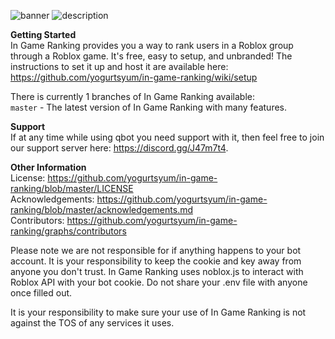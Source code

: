 ![banner](https://i.gyazo.com/b8a8c4e370ebd880abdcd7e9f1fad19e.png)
![description](https://i.gyazo.com/98b3aca8ea1a649dac74cc79dbd71ca1.png)

**Getting Started**  
In Game Ranking provides you a way to rank users in a Roblox group through a Roblox game. It's free, easy to setup, and unbranded! The instructions to set it up and host it are available here: https://github.com/yogurtsyum/in-game-ranking/wiki/setup

There is currently 1 branches of In Game Ranking available:  
`master` - The latest version of In Game Ranking with many features.

**Support**   
If at any time while using qbot you need support with it, then feel free to join our support server here: https://discord.gg/J47m7t4.

**Other Information**   
License: https://github.com/yogurtsyum/in-game-ranking/blob/master/LICENSE  
Acknowledgements: https://github.com/yogurtsyum/in-game-ranking/blob/master/acknowledgements.md  
Contributors: https://github.com/yogurtsyum/in-game-ranking/graphs/contributors   

Please note we are not responsible for if anything happens to your bot account. It is your responsibility to keep the cookie and key away from anyone you don't trust. In Game Ranking uses noblox.js to interact with Roblox API with your bot cookie. Do not share your .env file with anyone once filled out.

It is your responsibility to make sure your use of In Game Ranking is not against the TOS of any services it uses.
